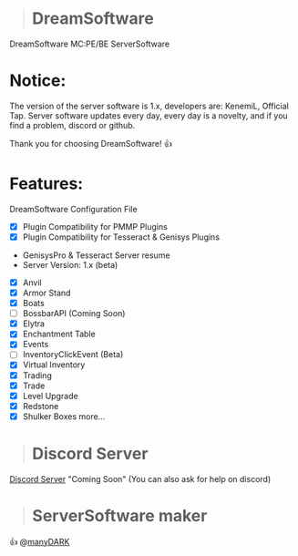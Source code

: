 > # DreamSoftware
DreamSoftware MC:PE/BE ServerSoftware
# Notice:
The version of the server software is 1.x, developers are: KenemiL, Official Tap.
Server software updates every day, every day is a novelty, and if you find a problem, discord or github.

Thank you for choosing DreamSoftware! :+1:
# Features:
  DreamSoftware Configuration File
- [x] Plugin Compatibility for PMMP Plugins
- [x] Plugin Compatibility for Tesseract & Genisys Plugins
 * GenisysPro & Tesseract Server resume
 * Server Version: 1.x (beta)
- [x] Anvil
- [x] Armor Stand
- [x] Boats
- [ ] BossbarAPI (Coming Soon)
- [x] Elytra
- [x] Enchantment Table
- [x] Events 
- [ ] InventoryClickEvent (Beta)
- [x] Virtual Inventory
- [x] Trading 
- [x] Trade
- [x] Level Upgrade
- [x] Redstone
- [x] Shulker Boxes
more...
> # Discord Server
[Discord Server](https://comingsoon.com/) "Coming Soon"
(You can also ask for help on discord)
> # ServerSoftware maker
:+1: @[manyDARK](https://github.com/manyDARK/)
